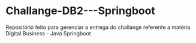 # Challange-DB2---Springboot
Repositório feito para gerenciar a entrega do challange referente a matéria Digital Business - Java Springboot
